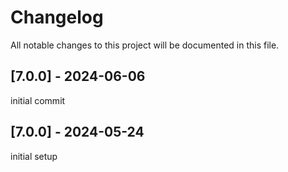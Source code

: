 # Changelog

All notable changes to this project will be documented in this file.

## [7.0.0] - 2024-06-06

initial commit


## [7.0.0] - 2024-05-24

initial setup
